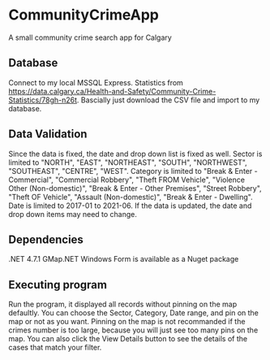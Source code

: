 # CommunityCrimeApp
A small community crime search app for Calgary

## Database
Connect to my local MSSQL Express. Statistics from https://data.calgary.ca/Health-and-Safety/Community-Crime-Statistics/78gh-n26t.
Bascially just download the CSV file and import to my database.

## Data Validation
Since the data is fixed, the date and drop down list is fixed as well.
Sector is limited to "NORTH", "EAST", "NORTHEAST", "SOUTH", "NORTHWEST", "SOUTHEAST", "CENTRE", "WEST".
Category is limited to "Break & Enter - Commercial", "Commercial Robbery", "Theft FROM Vehicle", "Violence Other (Non-domestic)", "Break & Enter - Other Premises", "Street Robbery", "Theft OF Vehicle", "Assault (Non-domestic)", "Break & Enter - Dwelling".
Date is limited to 2017-01 to 2021-06.
If the data is updated, the date and drop down items may need to change.

## Dependencies
.NET 4.7.1
GMap.NET Windows Form is available as a Nuget package

## Executing program
Run the program, it displayed all records without pinning on the map defaultly.
You can choose the Sector, Category, Date range, and pin on the map or not as you want.
Pinning on the map is not recommanded if the crimes number is too large, because you will just see too many pins on the map.
You can also click the View Details button to see the details of the cases that match your filter.
